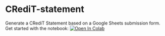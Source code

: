 # CRediT-statement
Generate a CRediT Statement based on a Google Sheets submission form. Get started with the notebook: <a href="https://colab.research.google.com/github/sgbaird/CRediT-statement/blob/main/credit_statement.ipynb" target="_parent"><img src="https://colab.research.google.com/assets/colab-badge.svg" alt="Open In Colab"/></a>
